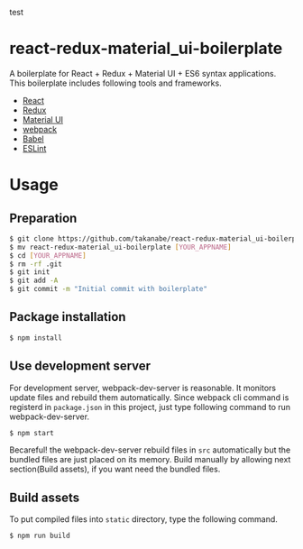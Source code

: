 test
# react-redux-material_ui-boilerplate
A boilerplate for React + Redux + Material UI + ES6 syntax applications. This boilerplate includes following tools and frameworks.

* [React](https://facebook.github.io/react/)
* [Redux](http://rackt.org/redux/index.html)
* [Material UI](http://material-ui.com/#/)
* [webpack](https://webpack.github.io/)
* [Babel](https://babeljs.io/)
* [ESLint](http://eslint.org/)


# Usage
## Preparation
```bash
$ git clone https://github.com/takanabe/react-redux-material_ui-boilerplate.git
$ mv react-redux-material_ui-boilerplate [YOUR_APPNAME]
$ cd [YOUR_APPNAME]
$ rm -rf .git
$ git init
$ git add -A
$ git commit -m "Initial commit with boilerplate"
```

## Package installation
```bash
$ npm install
```

## Use development server
For development server, webpack-dev-server is reasonable. It monitors update files and rebuild them automatically. Since webpack cli command is registerd in `package.json` in this project, just type following command to run webpack-dev-server.

```bash
$ npm start
```

Becareful! the webpack-dev-server rebuild files in `src` automatically but the bundled files are just placed on its memory. Build manually by allowing next section(Build assets), if you want need the bundled files.


## Build assets
To put compiled files into `static` directory, type the following command.

```bash
$ npm run build
```

